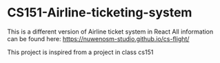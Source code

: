 # CS151-Airline-ticketing-system


This is a different version of Airline ticket system in React
All information can be found here: https://nuwenosm-studio.github.io/cs-flight/

This project is inspired from a project in class cs151
